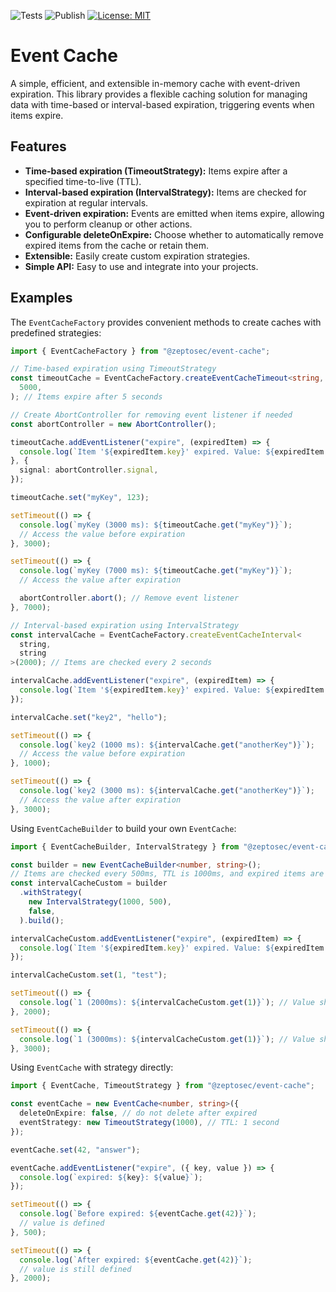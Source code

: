 ![Tests](https://github.com/zeptosec/event-cache/actions/workflows/test.yml/badge.svg)
![Publish](https://github.com/zeptosec/event-cache/actions/workflows/publish.yml/badge.svg)
[![License: MIT](https://img.shields.io/badge/License-MIT-yellow.svg)](/LICENSE)

# Event Cache

A simple, efficient, and extensible in-memory cache with event-driven
expiration. This library provides a flexible caching solution for managing data
with time-based or interval-based expiration, triggering events when items
expire.

## Features

- **Time-based expiration (TimeoutStrategy):** Items expire after a specified
  time-to-live (TTL).
- **Interval-based expiration (IntervalStrategy):** Items are checked for
  expiration at regular intervals.
- **Event-driven expiration:** Events are emitted when items expire, allowing
  you to perform cleanup or other actions.
- **Configurable deleteOnExpire:** Choose whether to automatically remove
  expired items from the cache or retain them.
- **Extensible:** Easily create custom expiration strategies.
- **Simple API:** Easy to use and integrate into your projects.

## Examples

The `EventCacheFactory` provides convenient methods to create caches with
predefined strategies:

```ts
import { EventCacheFactory } from "@zeptosec/event-cache";

// Time-based expiration using TimeoutStrategy
const timeoutCache = EventCacheFactory.createEventCacheTimeout<string, number>(
  5000,
); // Items expire after 5 seconds

// Create AbortController for removing event listener if needed
const abortController = new AbortController();

timeoutCache.addEventListener("expire", (expiredItem) => {
  console.log(`Item '${expiredItem.key}' expired. Value: ${expiredItem.value}`);
}, {
  signal: abortController.signal,
});

timeoutCache.set("myKey", 123);

setTimeout(() => {
  console.log(`myKey (3000 ms): ${timeoutCache.get("myKey")}`);
  // Access the value before expiration
}, 3000);

setTimeout(() => {
  console.log(`myKey (7000 ms): ${timeoutCache.get("myKey")}`);
  // Access the value after expiration

  abortController.abort(); // Remove event listener
}, 7000);

// Interval-based expiration using IntervalStrategy
const intervalCache = EventCacheFactory.createEventCacheInterval<
  string,
  string
>(2000); // Items are checked every 2 seconds

intervalCache.addEventListener("expire", (expiredItem) => {
  console.log(`Item '${expiredItem.key}' expired. Value: ${expiredItem.value}`);
});

intervalCache.set("key2", "hello");

setTimeout(() => {
  console.log(`key2 (1000 ms): ${intervalCache.get("anotherKey")}`);
  // Access the value before expiration
}, 1000);

setTimeout(() => {
  console.log(`key2 (3000 ms): ${intervalCache.get("anotherKey")}`);
  // Access the value after expiration
}, 3000);
```

Using `EventCacheBuilder` to build your own `EventCache`:

```ts
import { EventCacheBuilder, IntervalStrategy } from "@zeptosec/event-cache";

const builder = new EventCacheBuilder<number, string>();
// Items are checked every 500ms, TTL is 1000ms, and expired items are NOT deleted.
const intervalCacheCustom = builder
  .withStrategy(
    new IntervalStrategy(1000, 500),
    false,
  ).build();

intervalCacheCustom.addEventListener("expire", (expiredItem) => {
  console.log(`Item '${expiredItem.key}' expired. Value: ${expiredItem.value}`);
});

intervalCacheCustom.set(1, "test");

setTimeout(() => {
  console.log(`1 (2000ms): ${intervalCacheCustom.get(1)}`); // Value should still be present even after expiration.
}, 2000);

setTimeout(() => {
  console.log(`1 (3000ms): ${intervalCacheCustom.get(1)}`); // Value should still be present even after expiration.
}, 3000);
```

Using `EventCache` with strategy directly:

```ts
import { EventCache, TimeoutStrategy } from "@zeptosec/event-cache";

const eventCache = new EventCache<number, string>({
  deleteOnExpire: false, // do not delete after expired
  eventStrategy: new TimeoutStrategy(1000), // TTL: 1 second
});

eventCache.set(42, "answer");

eventCache.addEventListener("expire", ({ key, value }) => {
  console.log(`expired: ${key}: ${value}`);
});

setTimeout(() => {
  console.log(`Before expired: ${eventCache.get(42)}`);
  // value is defined
}, 500);

setTimeout(() => {
  console.log(`After expired: ${eventCache.get(42)}`);
  // value is still defined
}, 2000);
```

